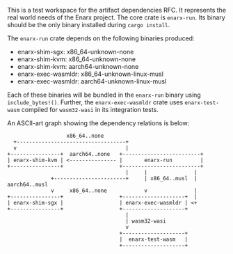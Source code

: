 This is a test workspace for the artifact dependencies RFC. It represents the
real world needs of the Enarx project. The core crate is `enarx-run`. Its
binary should be the only binary installed during `cargo install`.

The `enarx-run` crate depends on the following binaries produced:

  * enarx-shim-sgx: x86_64-unknown-none
  * enarx-shim-kvm: x86_64-unknown-none
  * enarx-shim-kvm: aarch64-unknown-none
  * enarx-exec-wasmldr: x86_64-unknown-linux-musl
  * enarx-exec-wasmldr: aarch64-unknown-linux-musl

Each of these binaries will be bundled in the `enarx-run` binary using
`include_bytes!()`. Further, the `enarx-exec-wasmldr` crate uses
`enarx-test-wasm` compiled for `wasm32-wasi` in its integration tests.

An ASCII-art graph showing the dependency relations is below:

```
                   x86_64..none
  +-----------------------------------+
  v                                   |
+----------------+  aarch64..none   +-------------------------+
| enarx-shim-kvm | <--------------- |       enarx-run         |
+----------------+                  +-------------------------+
                                      |     |               |
              +-----------------------+     | x86_64..musl  | aarch64..musl
              v     x86_64..none            v               |
+----------------+                  +--------------------+  |
| enarx-shim-sgx |                  | enarx-exec-wasmldr | <+
+----------------+                  +--------------------+
                                      |
                                      | wasm32-wasi
                                      v
                                    +--------------------+
                                    |  enarx-test-wasm   |
                                    +--------------------+
```